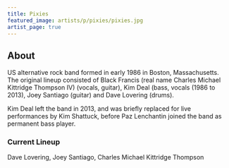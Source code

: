 ```yaml
---
title: Pixies
featured_image: artists/p/pixies/pixies.jpg
artist_page: true
---
```

## About

US alternative rock band formed in early 1986 in Boston, Massachusetts. The original lineup consisted of Black Francis (real name Charles Michael Kittridge Thompson IV) (vocals, guitar), Kim Deal (bass, vocals (1986 to 2013), Joey Santiago (guitar) and Dave Lovering (drums).

Kim Deal left the band in 2013,  and was briefly replaced for live performances by Kim Shattuck, before Paz Lenchantin joined the band as permanent bass player.

### Current Lineup

Dave Lovering, Joey Santiago, Charles Michael Kittridge Thompson

